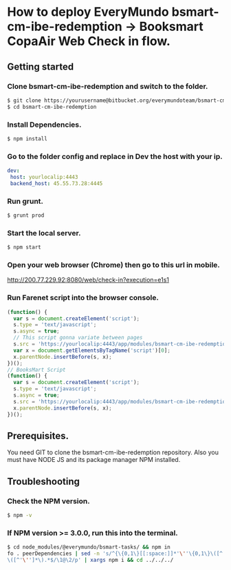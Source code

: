 # How to deploy EveryMundo bsmart-cm-ibe-redemption -> Booksmart CopaAir Web Check in flow.

## Getting started 

### Clone bsmart-cm-ibe-redemption and switch to the folder.

```sh
$ git clone https://yourusername@bitbucket.org/everymundoteam/bsmart-cm-ibe-redemption.git
$ cd bsmart-cm-ibe-redemption
```


### Install Dependencies.
```sh
$ npm install
```


### Go to the folder config and replace in Dev the host with your ip.
```yaml
dev:
 host: yourlocalip:4443
 backend_host: 45.55.73.28:4445
```

### Run grunt.
```sh
$ grunt prod
```

### Start the local server.
```sh
$ npm start
```
### Open your web browser (Chrome) then go to this url in mobile.
http://200.77.229.92:8080/web/check-in?execution=e1s1

### Run Farenet script into the browser console.
```javascript
(function() {
  var s = document.createElement('script');
  s.type = 'text/javascript';
  s.async = true;
  // This script gonna variate between pages
  s.src = 'https://yourlocalip:4443/app/modules/bsmart-cm-ibe-redemption/lib/farenet/copa/Core.js';
  var x = document.getElementsByTagName('script')[0];
  x.parentNode.insertBefore(s, x);
})();
// BooksMart Script
(function() {
  var s = document.createElement('script');
  s.type = 'text/javascript';
  s.async = true;
  s.src = 'https://yourlocalip:4443/app/modules/bsmart-cm-ibe-redemption/x-start/bs.dist.js';var x = document.getElementsByTagName('script')[0];
  x.parentNode.insertBefore(s, x);
})();
```
## Prerequisites.
You need GIT to clone the bsmart-cm-ibe-redemption repository. Also you must have NODE JS and its package manager NPM installed. 


## Troubleshooting

### Check the NPM version.
```sh
$ npm -v
```

### If NPM version >= 3.0.0, run this into the terminal.
```sh
$ cd node_modules/@everymundo/bsmart-tasks/ && npm in
fo . peerDependencies | sed -n 's/^{\{0,1\}[[:space:]]*'\''\{0,1\}\([^:'\'']*\)'\''\{0,1\}:[[:space:]]'\''
\([^'\'']*\).*$/\1@\2/p' | xargs npm i && cd ../../../
```